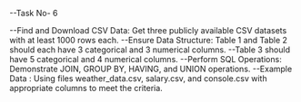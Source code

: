 --Task No- 6 

--Find and Download CSV Data: Get three publicly available CSV datasets with at least 1000 rows each.
--Ensure Data Structure: Table 1 and Table 2 should each have 3 categorical and 3 numerical columns. 
--Table 3 should have 5 categorical and 4 numerical columns.
--Perform SQL Operations: Demonstrate JOIN, GROUP BY, HAVING, and UNION operations.
--Example Data : Using files weather_data.csv, salary.csv, and console.csv with appropriate columns to meet the criteria.
